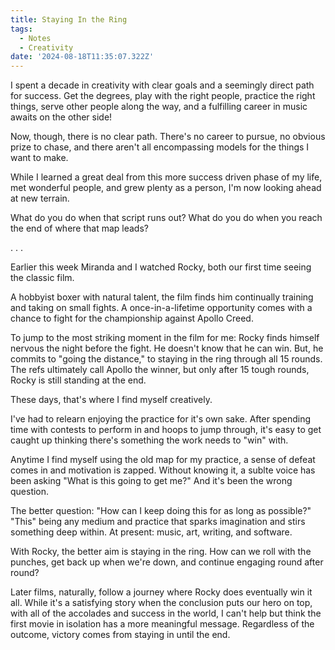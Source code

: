 ```yaml
---
title: Staying In the Ring
tags:
  - Notes
  - Creativity
date: '2024-08-18T11:35:07.322Z'
---
```


I spent a decade in creativity with clear goals and a seemingly direct path for success. Get the degrees, play with the right people, practice the right things, serve other people along the way, and a fulfilling career in music awaits on the other side!

Now, though, there is no clear path. There's no career to pursue, no obvious prize to chase, and there aren't all encompassing models for the things I want to make. 

While I learned a great deal from this more success driven phase of my life, met wonderful people, and grew plenty as a person, I'm now looking ahead at new terrain.

What do you do when that script runs out? What do you do when you reach the end of where that map leads?

. . .

Earlier this week Miranda and I watched Rocky, both our first time seeing the classic film.

A hobbyist boxer with natural talent, the film finds him continually training and taking on small fights. A once-in-a-lifetime opportunity comes with a chance to fight for the championship against Apollo Creed. 

To jump to the most striking moment in the film for me: Rocky finds himself nervous the night before the fight. He doesn't know that he can win. But, he commits to "going the distance," to staying in the ring through all 15 rounds. The refs ultimately call Apollo the winner, but only after 15 tough rounds, Rocky is still standing at the end.

These days, that's where I find myself creatively.

I've had to relearn enjoying the practice for it's own sake. After spending time with contests to perform in and hoops to jump through, it's easy to get caught up thinking there's something the work needs to "win" with. 

Anytime I find myself using the old map for my practice, a sense of defeat comes in and motivation is zapped. Without knowing it, a sublte voice has been asking "What is this going to get me?" And it's been the wrong question.

The better question: "How can I keep doing this for as long as possible?" "This" being any medium and practice that sparks imagination and stirs something deep within. At present: music, art, writing, and software.

With Rocky, the better aim is staying in the ring. How can we roll with the punches, get back up when we're down, and continue engaging round after round?

Later films, naturally, follow a journey where Rocky does eventually win it all. While it's a satisfying story when the conclusion puts our hero on top, with all of the accolades and success in the world, I can't help but think the first movie in isolation has a more meaningful message. Regardless of the outcome, victory comes from staying in until the end.